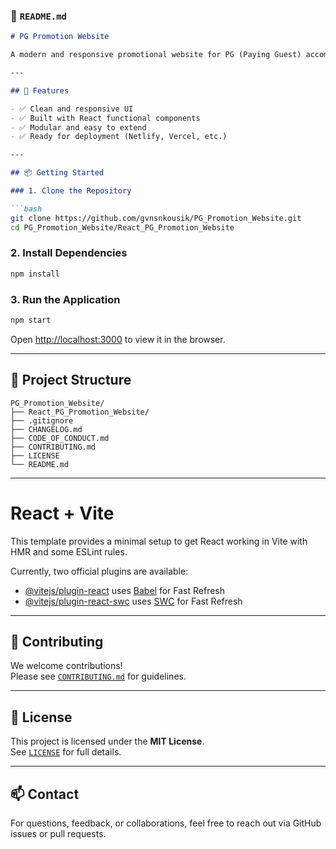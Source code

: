 ### 📄 `README.md`
```markdown
# PG Promotion Website

A modern and responsive promotional website for PG (Paying Guest) accommodations built using **ReactJS**. This project serves as a simple, customizable front-end solution to showcase PG listings, facilities, and contact details.

---

## 🚀 Features

- ✅ Clean and responsive UI
- ✅ Built with React functional components
- ✅ Modular and easy to extend
- ✅ Ready for deployment (Netlify, Vercel, etc.)

---

## 📦 Getting Started

### 1. Clone the Repository

```bash
git clone https://github.com/gvnsnkousik/PG_Promotion_Website.git
cd PG_Promotion_Website/React_PG_Promotion_Website
```

### 2. Install Dependencies

```bash
npm install
```

### 3. Run the Application

```bash
npm start
```

Open [http://localhost:3000](http://localhost:3000) to view it in the browser.

---

## 🧱 Project Structure

```
PG_Promotion_Website/
├── React_PG_Promotion_Website/
├── .gitignore
├── CHANGELOG.md
├── CODE_OF_CONDUCT.md
├── CONTRIBUTING.md
├── LICENSE
└── README.md
```

---

# React + Vite

This template provides a minimal setup to get React working in Vite with HMR and some ESLint rules.

Currently, two official plugins are available:

- [@vitejs/plugin-react](https://github.com/vitejs/vite-plugin-react/blob/main/packages/plugin-react/README.md) uses [Babel](https://babeljs.io/) for Fast Refresh
- [@vitejs/plugin-react-swc](https://github.com/vitejs/vite-plugin-react-swc) uses [SWC](https://swc.rs/) for Fast Refresh


---

## 🙌 Contributing

We welcome contributions!  
Please see [`CONTRIBUTING.md`](./CONTRIBUTING.md) for guidelines.

---

## 📜 License

This project is licensed under the **MIT License**.  
See [`LICENSE`](./LICENSE) for full details.

---

## 📫 Contact

For questions, feedback, or collaborations, feel free to reach out via GitHub issues or pull requests.
```
